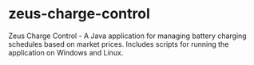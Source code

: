 # zeus-charge-control
Zeus Charge Control - A Java application for managing battery charging schedules based on market prices. Includes scripts for running the application on Windows and Linux.
